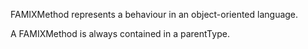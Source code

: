 FAMIXMethod represents a behaviour in an object-oriented language.

A FAMIXMethod is always contained in a parentType.
